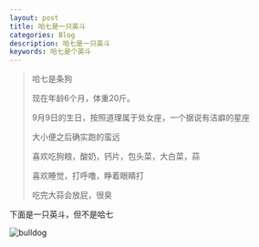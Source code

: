```yaml
---
layout: post
title: 哈七是一只英斗
categories: Blog
description: 哈七是一只英斗
keywords: 哈七是个英斗
---
```



> 哈七是条狗
>
> 现在年龄6个月，体重20斤。
>
> 9月9日的生日，按照道理属于处女座，一个据说有洁癖的星座
>
> 大小便之后确实跑的蛮远
>
> 喜欢吃狗粮，酸奶，钙片，包头菜，大白菜，蒜
>
> 喜欢睡觉，打呼噜，睁着眼睛打
>
> 吃完大蒜会放屁，很臭

下面是一只英斗，但不是哈七

![bulldog](https://sobrave.github.io/images/0313/bulldog.jpg)